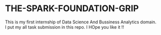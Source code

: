 # THE-SPARK-FOUNDATION-GRIP
This is my first internship of Data Science And Bussiness Analytics domain.
I put my all task submission in this repo.
I HOpe you like it !!
